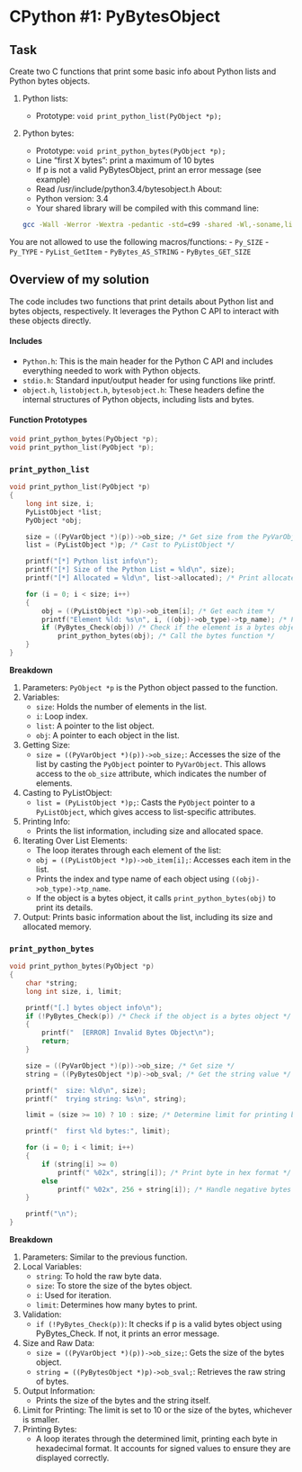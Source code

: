 # CPython #1: PyBytesObject
## Task
Create two C functions that print some basic info about Python lists and Python bytes objects.

1. Python lists:
    - Prototype: `void print_python_list(PyObject *p);`

2. Python bytes:
    - Prototype: `void print_python_bytes(PyObject *p);`
    - Line “first X bytes”: print a maximum of 10 bytes
    - If p is not a valid PyBytesObject, print an error message (see example)
    - Read /usr/include/python3.4/bytesobject.h
About:
    - Python version: 3.4
    - Your shared library will be compiled with this command line: 
    ```bash
    gcc -Wall -Werror -Wextra -pedantic -std=c99 -shared -Wl,-soname,libPython.so -o libPython.so -fPIC -I/usr/include/python3.4 103-python.c
    ```

You are not allowed to use the following macros/functions:
    - `Py_SIZE`
    - `Py_TYPE`
    - `PyList_GetItem`
    - `PyBytes_AS_STRING`
    - `PyBytes_GET_SIZE`

## Overview of my solution
The code includes two functions that print details about Python list and bytes objects, respectively. It leverages the Python C API to interact with these objects directly.
#### Includes
- `Python.h`: This is the main header for the Python C API and includes everything needed to work with Python objects.
- `stdio.h`: Standard input/output header for using functions like printf.
- `object.h`, `listobject.h`, `bytesobject.h`: These headers define the internal structures of Python objects, including lists and bytes.

#### Function Prototypes
```c
void print_python_bytes(PyObject *p);
void print_python_list(PyObject *p);
```

### `print_python_list`
```c
void print_python_list(PyObject *p)
{
    long int size, i;
    PyListObject *list;
    PyObject *obj;

    size = ((PyVarObject *)(p))->ob_size; /* Get size from the PyVarObject structure */
    list = (PyListObject *)p; /* Cast to PyListObject */

    printf("[*] Python list info\n");
    printf("[*] Size of the Python List = %ld\n", size);
    printf("[*] Allocated = %ld\n", list->allocated); /* Print allocated size */

    for (i = 0; i < size; i++)
    {
        obj = ((PyListObject *)p)->ob_item[i]; /* Get each item */
        printf("Element %ld: %s\n", i, ((obj)->ob_type)->tp_name); /* Print element type */
        if (PyBytes_Check(obj)) /* Check if the element is a bytes object */
            print_python_bytes(obj); /* Call the bytes function */
    }
}
```
**Breakdown**
1. Parameters: `PyObject *p` is the Python object passed to the function.
2. Variables:
    - `size`: Holds the number of elements in the list.
    - `i`: Loop index.
    - `list`: A pointer to the list object.
    - `obj`: A pointer to each object in the list.
3. Getting Size:
    - `size = ((PyVarObject *)(p))->ob_size;`: Accesses the size of the list by casting the `PyObject` pointer to `PyVarObject`. This allows access to the `ob_size` attribute, which indicates the number of elements.
4. Casting to PyListObject:
    - `list = (PyListObject *)p;`: Casts the `PyObject` pointer to a `PyListObject`, which gives access to list-specific attributes.
5. Printing Info:
    - Prints the list information, including size and allocated space.
6. Iterating Over List Elements:
    - The loop iterates through each element of the list:
    - `obj = ((PyListObject *)p)->ob_item[i];`: Accesses each item in the list.
    - Prints the index and type name of each object using `((obj)->ob_type)->tp_name`.
    - If the object is a bytes object, it calls `print_python_bytes(obj)` to print its details.
7. Output: Prints basic information about the list, including its size and allocated memory.
### `print_python_bytes`
```c
void print_python_bytes(PyObject *p)
{
    char *string;
    long int size, i, limit;

    printf("[.] bytes object info\n");
    if (!PyBytes_Check(p)) /* Check if the object is a bytes object */
    {
        printf("  [ERROR] Invalid Bytes Object\n");
        return;
    }

    size = ((PyVarObject *)(p))->ob_size; /* Get size */
    string = ((PyBytesObject *)p)->ob_sval; /* Get the string value */

    printf("  size: %ld\n", size);
    printf("  trying string: %s\n", string);

    limit = (size >= 10) ? 10 : size; /* Determine limit for printing bytes */

    printf("  first %ld bytes:", limit);

    for (i = 0; i < limit; i++)
    {
        if (string[i] >= 0)
            printf(" %02x", string[i]); /* Print byte in hex format */
        else
            printf(" %02x", 256 + string[i]); /* Handle negative bytes */
    }

    printf("\n");
}
```
**Breakdown**
1. Parameters: Similar to the previous function.
2. Local Variables:
    - `string`: To hold the raw byte data.
    - `size`: To store the size of the bytes object.
    - `i`: Used for iteration.
    - `limit`: Determines how many bytes to print.
3. Validation:
    - `if (!PyBytes_Check(p))`: It checks if p is a valid bytes object using PyBytes_Check. If not, it prints an error message.
4. Size and Raw Data:
    - `size = ((PyVarObject *)(p))->ob_size;`: Gets the size of the bytes object.
    - `string = ((PyBytesObject *)p)->ob_sval;`: Retrieves the raw string of bytes.
5. Output Information:
    - Prints the size of the bytes and the string itself.
6. Limit for Printing: The limit is set to 10 or the size of the bytes, whichever is smaller.
7. Printing Bytes:
    - A loop iterates through the determined limit, printing each byte in hexadecimal format. It accounts for signed values to ensure they are displayed correctly.